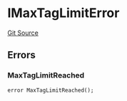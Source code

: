 # IMaxTagLimitError
[Git Source](https://github.com/thrackle-io/tron/blob/81964a0e15d7593cfe172486fd6691a89432c332/src/interfaces/IErrors.sol)


## Errors
### MaxTagLimitReached

```solidity
error MaxTagLimitReached();
```


